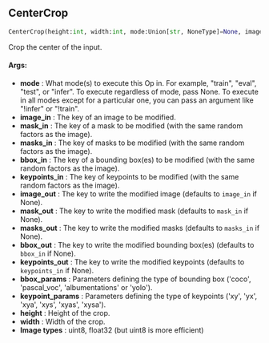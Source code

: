## CenterCrop
```python
CenterCrop(height:int, width:int, mode:Union[str, NoneType]=None, image_in:Union[str, NoneType]=None, mask_in:Union[str, NoneType]=None, masks_in:Union[str, NoneType]=None, bbox_in:Union[str, NoneType]=None, keypoints_in:Union[str, NoneType]=None, image_out:Union[str, NoneType]=None, mask_out:Union[str, NoneType]=None, masks_out:Union[str, NoneType]=None, bbox_out:Union[str, NoneType]=None, keypoints_out:Union[str, NoneType]=None, bbox_params:Union[albumentations.core.composition.BboxParams, str, NoneType]=None, keypoint_params:Union[albumentations.core.composition.KeypointParams, str, NoneType]=None)
```
Crop the center of the input.

#### Args:

* **mode** :  What mode(s) to execute this Op in. For example, "train", "eval", "test", or "infer". To execute            regardless of mode, pass None. To execute in all modes except for a particular one, you can pass an argument            like "!infer" or "!train".
* **image_in** :  The key of an image to be modified.
* **mask_in** :  The key of a mask to be modified (with the same random factors as the image).
* **masks_in** :  The key of masks to be modified (with the same random factors as the image).
* **bbox_in** :  The key of a bounding box(es) to be modified (with the same random factors as the image).
* **keypoints_in** :  The key of keypoints to be modified (with the same random factors as the image).
* **image_out** :  The key to write the modified image (defaults to `image_in` if None).
* **mask_out** :  The key to write the modified mask (defaults to `mask_in` if None).
* **masks_out** :  The key to write the modified masks (defaults to `masks_in` if None).
* **bbox_out** :  The key to write the modified bounding box(es) (defaults to `bbox_in` if None).
* **keypoints_out** :  The key to write the modified keypoints (defaults to `keypoints_in` if None).
* **bbox_params** :  Parameters defining the type of bounding box ('coco', 'pascal_voc', 'albumentations' or 'yolo').
* **keypoint_params** :  Parameters defining the type of keypoints ('xy', 'yx', 'xya', 'xys', 'xyas', 'xysa').
* **height** :  Height of the crop.
* **width** :  Width of the crop.
* **Image types** :         uint8, float32 (but uint8 is more efficient)    